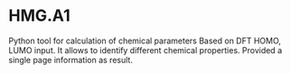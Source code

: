 # HMG.A1
Python tool for calculation of chemical parameters Based on DFT HOMO, LUMO input. It allows to identify different chemical properties. Provided a single page information as result.
